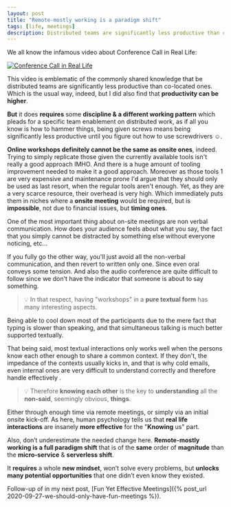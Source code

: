 ```yaml
---
layout: post
title: "Remote-mostly working is a paradigm shift"
tags: [life, meetings]
description: Distributed teams are significantly less productive than co-located ones, unless you change one thing.
---
```


We all know the infamous video about Conference Call in Real Life:

[![Conference Call in Real Life](https://img.youtube.com/vi/kNz82r5nyUw/0.jpg)](https://youtu.be/kNz82r5nyUw "Conference Call in Real Life")

This video is emblematic of the commonly shared knowledge that be distributed teams are significantly less productive than co-located ones. Which is the usual way, indeed, but I did also find that **productivity can be higher**.

**But** it does **requires** some **discipline & a different working pattern** which pleads for a specific team enablement on distributed work, as if all you know is how to hammer things, being given screws means being significantly less productive until you figure out how to use screwdrivers ☺️.

**Online workshops definitely cannot be the same as onsite ones**, indeed. Trying to simply replicate those given the currently available tools isn't really a good approach IMHO. And there is a huge amount of tooling improvement needed to make it a good approach. Moreover as those tools 1 are very expensive and maintenance prone I'd argue that they should only be used as last resort, when the regular tools aren't enough. Yet, as they are a very scarce resource, their overhead is very high. Which immediately puts them in niches where a **onsite meeting** would be required, but is **impossible**, not due to financial issues, but **timing ones**.

One of the most important thing about on-site meetings are non verbal communication. How does your audience feels about what you say, the fact that you simply cannot be distracted by something else without everyone noticing, etc...

If you fully go the other way, you'll just avoid all the non-verbal communication, and then revert to written only one. Since even oral conveys some tension. And also the audio conference are quite difficult to follow since we don't have the indicator that someone is about to say something.

> 💡 In that respect, having "workshops" in a **pure textual form** has many interesting aspects.

Being able to cool down most of the participants due to the mere fact that typing is slower than speaking, and that simultaneous talking is much better supported textually.

That being said, most textual interactions only works well when the persons know each other enough to share a common context. If they don't, the impedance of the contexts usually kicks in, and that is why cold emails, even internal ones are very difficult to understand correctly and therefore handle effectively .

> 💡 Therefore **knowing each other** is the key to **understanding** all the **non-said**, seemingly obvious, **things**.

Either through enough time via remote meetings, or simply via an initial onsite kick-off. As here, human psychology tells us that **real life interactions** are insanely **more effective** for the "**Knowing** us" part.

Also, don’t underestimate the needed change here. **Remote-mostly working is a full paradigm shift** that is of the **same** order of **magnitude** than the **micro-service** & **serverless shift**.

It **requires** a whole **new mindset**, won’t solve every problems, but **unlocks many potential opportunities** that one didn’t even know they existed.

Follow-up of in my next post, [Fun Yet Effective Meetings]({% post_url 2020-09-27-we-should-only-have-fun-meetings %}).
